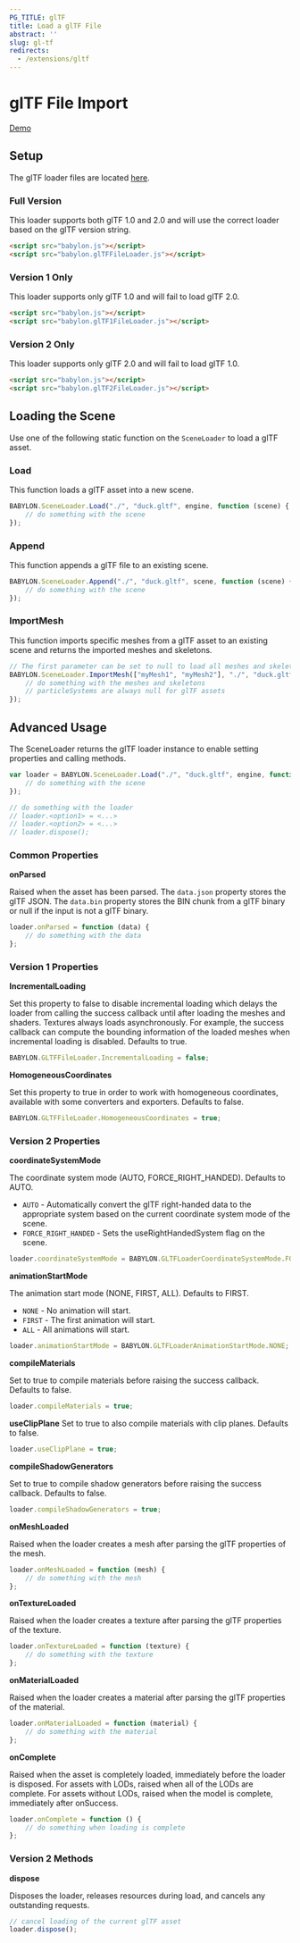 ```yaml
---
PG_TITLE: glTF
title: Load a glTF File
abstract: ''
slug: gl-tf
redirects:
  - /extensions/gltf
---
```


# glTF File Import

[Demo](http://www.babylonjs-playground.com/#WGZLGJ)

## Setup

The glTF loader files are located [here](https://github.com/BabylonJS/Babylon.js/tree/master/dist/preview%20release/loaders).

### Full Version

This loader supports both glTF 1.0 and 2.0 and will use the correct loader based on the glTF version string.

```html
<script src="babylon.js"></script>
<script src="babylon.glTFFileLoader.js"></script>
```

### Version 1 Only

This loader supports only glTF 1.0 and will fail to load glTF 2.0.

```html
<script src="babylon.js"></script>
<script src="babylon.glTF1FileLoader.js"></script>
```

### Version 2 Only

This loader supports only glTF 2.0 and will fail to load glTF 1.0.

```html
<script src="babylon.js"></script>
<script src="babylon.glTF2FileLoader.js"></script>
```

## Loading the Scene

Use one of the following static function on the `SceneLoader` to load a glTF asset.

### Load

This function loads a glTF asset into a new scene.
```javascript
BABYLON.SceneLoader.Load("./", "duck.gltf", engine, function (scene) {
    // do something with the scene
});
```

### Append

This function appends a glTF file to an existing scene.
```javascript
BABYLON.SceneLoader.Append("./", "duck.gltf", scene, function (scene) {
    // do something with the scene
});
```

### ImportMesh

This function imports specific meshes from a glTF asset to an existing scene and returns the imported meshes and skeletons.
```javascript
// The first parameter can be set to null to load all meshes and skeletons
BABYLON.SceneLoader.ImportMesh(["myMesh1", "myMesh2"], "./", "duck.gltf", scene, function (meshes, particleSystems, skeletons) {
    // do something with the meshes and skeletons
    // particleSystems are always null for glTF assets
});
```

## Advanced Usage

The SceneLoader returns the glTF loader instance to enable setting properties and calling methods.

```javascript
var loader = BABYLON.SceneLoader.Load("./", "duck.gltf", engine, function (scene) {
    // do something with the scene
});

// do something with the loader
// loader.<option1> = <...>
// loader.<option2> = <...>
// loader.dispose();
```

### Common Properties

**onParsed**

Raised when the asset has been parsed. The `data.json` property stores the glTF JSON. The `data.bin` property stores the BIN chunk from a glTF binary or null if the input is not a glTF binary.

```javascript
loader.onParsed = function (data) {
    // do something with the data
};
```

### Version 1 Properties

**IncrementalLoading**

Set this property to false to disable incremental loading which delays the loader from calling the success callback until after loading the meshes and shaders. Textures always loads asynchronously. For example, the success callback can compute the bounding information of the loaded meshes when incremental loading is disabled. Defaults to true.

```javascript
BABYLON.GLTFFileLoader.IncrementalLoading = false;
```

**HomogeneousCoordinates**

Set this property to true in order to work with homogeneous coordinates, available with some converters and exporters. Defaults to false.

```javascript
BABYLON.GLTFFileLoader.HomogeneousCoordinates = true;
```

### Version 2 Properties

**coordinateSystemMode**

The coordinate system mode (AUTO, FORCE_RIGHT_HANDED). Defaults to AUTO.

- `AUTO` - Automatically convert the glTF right-handed data to the appropriate system based on the current coordinate system mode of the scene.
- `FORCE_RIGHT_HANDED` - Sets the useRightHandedSystem flag on the scene.

```javascript
loader.coordinateSystemMode = BABYLON.GLTFLoaderCoordinateSystemMode.FORCE_RIGHT_HANDED;
```

**animationStartMode**

The animation start mode (NONE, FIRST, ALL). Defaults to FIRST.

- `NONE` - No animation will start.
- `FIRST` - The first animation will start.
- `ALL` - All animations will start.

```javascript
loader.animationStartMode = BABYLON.GLTFLoaderAnimationStartMode.NONE;
```

**compileMaterials**

Set to true to compile materials before raising the success callback. Defaults to false.

```javascript
loader.compileMaterials = true;
```

**useClipPlane**
Set to true to also compile materials with clip planes. Defaults to false.

```javascript
loader.useClipPlane = true;
```

**compileShadowGenerators**

Set to true to compile shadow generators before raising the success callback. Defaults to false.

```javascript
loader.compileShadowGenerators = true;
```

**onMeshLoaded**

Raised when the loader creates a mesh after parsing the glTF properties of the mesh.

```javascript
loader.onMeshLoaded = function (mesh) {
    // do something with the mesh
};
```

**onTextureLoaded**

Raised when the loader creates a texture 
after parsing the glTF properties of the texture.

```javascript
loader.onTextureLoaded = function (texture) {
    // do something with the texture
};
```

**onMaterialLoaded**

Raised when the loader creates a material after parsing the glTF properties of the material.

```javascript
loader.onMaterialLoaded = function (material) {
    // do something with the material
};
```

**onComplete**

Raised when the asset is completely loaded, immediately before the loader is disposed.
For assets with LODs, raised when all of the LODs are complete.
For assets without LODs, raised when the model is complete, immediately after onSuccess.

```javascript
loader.onComplete = function () {
    // do something when loading is complete
};
```

### Version 2 Methods

**dispose**

Disposes the loader, releases resources during load, and cancels any outstanding requests.

```javascript
// cancel loading of the current glTF asset
loader.dispose();
```
